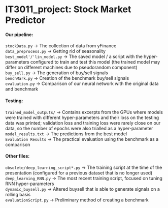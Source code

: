 # IT3011_project: Stock Market Predictor

#### Our pipeline:

`stockData.py` -> The collection of data from yFinance<br/>
`data_preprocess.py` -> Getting rid of seasonality<br/>
`best_model'/'lin_model.py` -> The saved model / a script with the hyper-parameters configured to train and test this model (the trained model may differ on different machines due to pseudorandom component) <br/>
`buy_sell.py` -> The generation of buy/sell signals<br/>
`benchMark.py` -> Creation of the benchmark buy/sell signals<br/>
`evaluation.py` -> Comparison of our neural network with the original data and benchmark<br/>

#### Testing:

`trained_model_outputs/` -> Contains excerpts from the GPUs where models were trained with different hyper-parameters and their loss on the testing data was printed; validation loss and training loss were rarely close on our data, so the number of epochs were also trialled as a hyper-parameter <br/>
`model_results.txt` -> The predictions from the best model <br/>
`Evaluation Results` -> The practical evaluation using the benchmark as a comparison<br/>

#### Other files:

`obsolete/deep_learning_script*.py` -> The training script at the time of the presentation (configured for a previous dataset that is no longer used) <br/>
`deep_learning_RNN.py` -> The most recent training script, focused on tuning RNN hyper-parameters <br/>
`dynamic_buysell.py` -> Altered buysell that is able to generate signals on a rolling basis<br/>
`evaluationScript.py` -> Preliminary method of creating a benchmark<br/>
